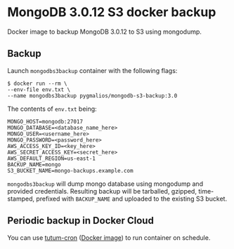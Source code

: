# MongoDB 3.0.12 S3 docker backup

Docker image to backup MongoDB 3.0.12 to S3 using mongodump.

## Backup
Launch `mongodbs3backup` container with the following flags:

```
$ docker run --rm \
--env-file env.txt \
--name mongodbs3backup pygmalios/mongodb-s3-backup:3.0
```

The contents of `env.txt` being:

```
MONGO_HOST=mongodb:27017
MONGO_DATABASE=<database_name_here>
MONGO_USER=<username_here>
MONGO_PASSWORD=<password_here>
AWS_ACCESS_KEY_ID=<key_here>
AWS_SECRET_ACCESS_KEY=<secret_here>
AWS_DEFAULT_REGION=us-east-1
BACKUP_NAME=mongo
S3_BUCKET_NAME=mongo-backups.example.com
```

`mongodbs3backup` will dump mongo database using mongodump and provided credentials. Resulting backup will be tarballed, gzipped, time-stamped, prefixed with `BACKUP_NAME` and uploaded to the existing S3 bucket.

## Periodic backup in Docker Cloud

You can use [tutum-cron](https://github.com/maphubs/tutum-cron) ([Docker image](https://quay.io/repository/maphubs/dockercloud-cron)) to run container on schedule.

